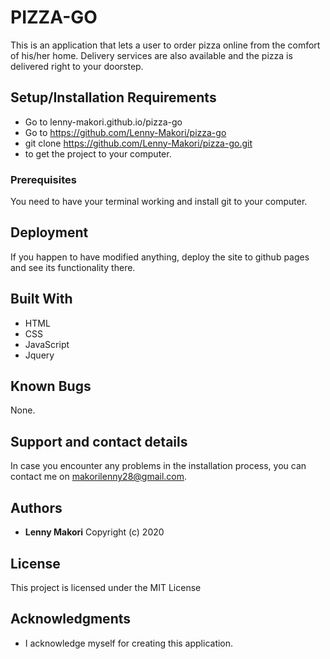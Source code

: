 # PIZZA-GO

This is an application that lets a user to order pizza online from the comfort of his/her home. Delivery services are also available and the pizza is delivered right to your doorstep.

## Setup/Installation Requirements
* Go to lenny-makori.github.io/pizza-go
* Go to https://github.com/Lenny-Makori/pizza-go
* git clone https://github.com/Lenny-Makori/pizza-go.git
* to get the project to your computer.

### Prerequisites

You need to have your terminal working and install git to your computer.

## Deployment

If you happen to have modified anything, deploy the site to github pages and see its functionality there.

## Built With

* HTML
* CSS
* JavaScript
* Jquery

## Known Bugs
None.

## Support and contact details
In case you encounter any problems in the installation process, you can contact me on makorilenny28@gmail.com.

## Authors

* **Lenny Makori** Copyright (c) 2020

## License

This project is licensed under the MIT License

## Acknowledgments

* I acknowledge myself for creating this application.
